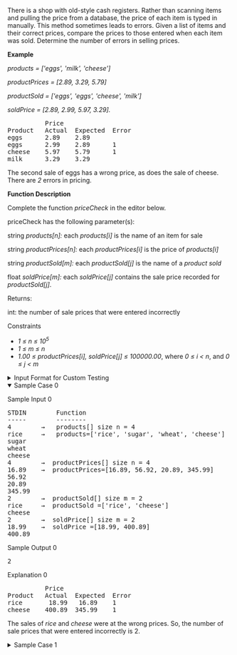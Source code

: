 <div class="preheader" style="display:none;">Determine the number of items whose sale prices were modified.</div>

<p>There is a shop with old-style cash registers. Rather than scanning items and pulling the price from a database, the price of each item is typed in manually. This method sometimes leads to errors. Given a list of items and their correct prices, compare the prices to those entered when each item was sold. Determine the number of errors in selling prices.</p>

<p> </p>

<p><strong>Example</strong></p>

<p><em>products = ['eggs', 'milk', 'cheese']</em> </p>

<p><em>productPrices = [2.89, 3.29, 5.79]</em></p>

<p><em>productSold = ['eggs', 'eggs', 'cheese', 'milk']</em> </p>

<p><em>soldPrice = [2.89, 2.99, 5.97, 3.29].</em> </p>

<p> </p>

<pre>
          Price
Product   Actual  Expected  Error
eggs      2.89    2.89
eggs      2.99    2.89      1
cheese    5.97    5.79      1
milk      3.29    3.29
</pre>

<p> </p>

<p>The second sale of eggs has a wrong price, as does the sale of cheese. There are <em>2</em> errors in pricing.</p>

<p> </p>

<p><strong>Function Description </strong></p>

<p>Complete the function <em>priceCheck</em> in the editor below.</p>

<p> </p>

<p>priceCheck has the following parameter(s):</p>

<p>    string <em>products[n]:</em>  each <em>products[i] </em>is the name of an item for sale</p>

<p>    string <em>productPrices[n]:</em>  each <em>productPrices[i]</em> is the price of <em>products[i]</em></p>

<p>    string <em>productSold[m]:</em>  each <em>productSold[j]</em> is the name of a <i>product sold</i></p>

<p>    float <em>soldPrice[m]:</em>  each <em>soldPrice[j]</em> contains the sale price recorded for <em>productSold[j]</em>.</p>

<p> </p>

<p>Returns:</p>

<p>    int: the number of sale prices that were entered incorrectly</p>

<p> </p>

<p class="section-title">Constraints</p>

<ul>
	<li><em>1 ≤ n ≤ 10<sup>5</sup></em></li>
	<li><em>1 ≤ m ≤ n</em></li>
	<li>
<em>1.00 ≤ productPrices[i], soldPrice[j] ≤ 100000.00</em>, where <em>0 ≤ i &lt; n</em>, and <em>0 ≤ j &lt; m</em>
</li>
</ul>
<!--       <StartOfInputFormat> DO NOT REMOVE THIS LINE-->

<details><summary class="section-title">Input Format for Custom Testing</summary>

<div class="collapsable-details">
<p>Input from stdin will be processed as follows and passed to the function.</p>

<p> </p>

<p>The first line contains an integer <em>n</em> the size of the <em>products</em> array.</p>

<p>The next <em>n</em> lines each contain an element <em>products[i]</em>.</p>

<p>The next line contains an integer <em>n,</em> the size of the <em>productPrices</em> array.</p>

<p>The next <em>n</em> lines each contain an element <em>productPrices[i]</em>.</p>

<p>The next line contains an integer <em>m</em>, the size of the <em>productSold</em> array.</p>

<p>The next <em>m</em> lines each contain an element, <em>productSold[j]</em>.</p>

<p>The next line contains an integer, <em>m</em>, the size of the <em>soldPrice</em> array.</p>

<p>The next <em>m</em> lines each contain an element <em>soldPrice[j]</em>.</p>
</div>
</details>

<details open="open"><summary class="section-title">Sample Case 0</summary>

<p class="section-title">Sample Input 0</p>

<pre>
STDIN        Function 
-----        -------- 
4        →   products[] size n = 4
rice     →   products=['rice', 'sugar', 'wheat', 'cheese']
sugar
wheat
cheese
4        →  productPrices[] size n = 4
16.89    →  productPrices=[16.89, 56.92, 20.89, 345.99]
56.92
20.89
345.99
2        →  productSold[] size m = 2
rice     →  productSold =['rice', 'cheese']
cheese
2        →  soldPrice[] size m = 2
18.99    →  soldPrice =[18.99, 400.89]
400.89</pre>

<p class="section-title">Sample Output 0</p>

<pre>
2</pre>

<p class="section-title">Explanation 0</p>

<p> </p>

<pre>
          Price
Product   Actual  Expected  Error
rice       18.99   16.89    1
cheese    400.89  345.99    1
</pre>

<p> </p>

<p>The sales of <em>rice</em> and <em>cheese</em> were at the wrong prices. So, the number of sale prices that were entered incorrectly is 2.</p>
</details>

<details title="Click bar to open/close the example.">
<p> </p>

<p> </p>
<summary class="section-title">Sample Case 1</summary>

<p class="section-title">Sample Input 1</p>

<pre>
STDIN         Function
-----         --------
3          →  n = 3 .The size of the products array
chocolate  →  products=[chocolate, cheese, tomato] 
cheese
tomato
3          →  n = 3 .The size of the productPrices array 
15.00      →  productPrices=[15.00, 300.90, 23.44] 
300.90 
23.44
3          →  m = 3 .The size of the productSold array 
chocolate  →  productSold=[chocolate, cheese, tomato]
cheese
tomato
3          →  m = 3 .The size of the soldPrice array 
15.00      →  soldPrice =[15, 300.90,10.00] 
300.90 
10.00
</pre>

<p class="section-title">Sample Output 1</p>

<pre>
1</pre>

<p class="section-title">Explanation 1</p>

<p> </p>

<pre>
            Price
Product     Actual   Expected  Error
chocolate    15.00    15.00
cheese      300.90   300.90
tomato       10.00    23.44    1
</pre>

<p> </p>

<p>Only the <em>tomato</em> sale does not match the price list. So, the number of sale prices that were entered incorrectly is 1.</p>
</details>